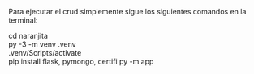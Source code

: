 Para ejecutar el crud simplemente sigue los siguientes comandos en la terminal:

cd naranjita                                                                                      
py -3 -m venv .venv                                                                                         
.venv/Scripts/activate                                                                                      
pip install flask, pymongo, certifi
py -m app

